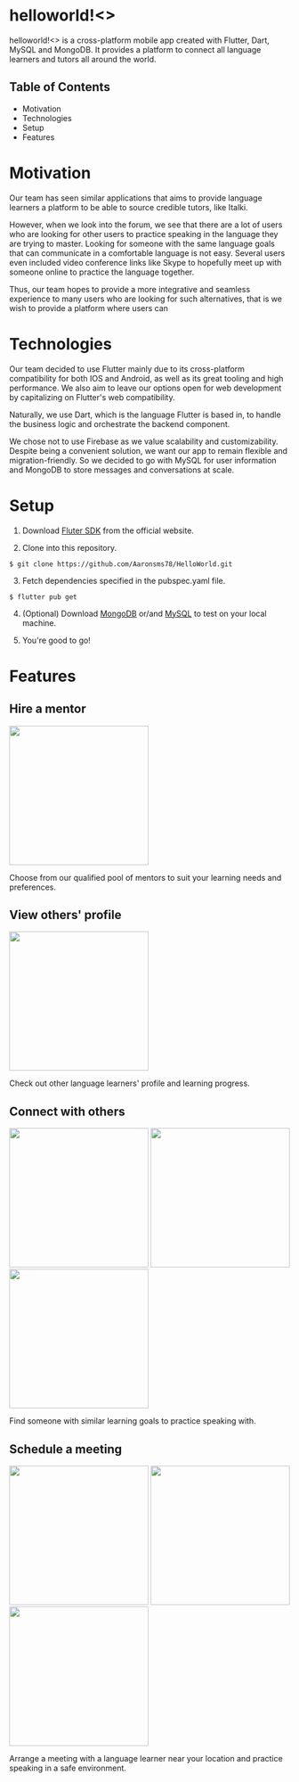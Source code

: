 # helloworld!<>

helloworld!<> is a cross-platform mobile app created with Flutter, Dart, MySQL
and MongoDB. It provides a platform to connect all language learners and tutors
all around the world. 

## Table of Contents

* Motivation
* Technologies
* Setup
* Features

# Motivation

Our team has seen similar applications that aims to provide language learners
a platform to be able to source credible tutors, like Italki. 

However, when we look into the forum, we see that there are a lot of users who 
are looking for other users to practice speaking in the language they are
trying to master. Looking for someone with the same language goals that can
communicate in a comfortable language is not easy. Several users even included 
video conference links like Skype to hopefully meet up with someone online to 
practice the language together.

Thus, our team hopes to provide a more integrative and seamless experience to
many users who are looking for such alternatives, that is we wish to provide
a platform where users can  

# Technologies

Our team decided to use Flutter mainly due to its cross-platform compatibility 
for both IOS and Android, as well as its great tooling and high performance. 
We also aim to leave our options open for web development by capitalizing on
Flutter's web compatibility. 

Naturally, we use Dart, which is the language Flutter is based in, to handle
the business logic and orchestrate the backend component.

We chose not to use Firebase as we value scalability and customizability.
Despite being a convenient solution, we want our app to remain flexible and
migration-friendly. So we decided to go with MySQL for user information and
MongoDB to store messages and conversations at scale. 

# Setup

1. Download [Fluter SDK](https://flutter.dev/docs/get-started/install) from the
   official website.

2. Clone into this repository.
```
$ git clone https://github.com/Aaronsms78/HelloWorld.git
```

3. Fetch dependencies specified in the pubspec.yaml file. 
```
$ flutter pub get
```

4. (Optional) Download [MongoDB](https://www.mongodb.com/download-center/community) 
   or/and [MySQL](https://dev.mysql.com/downloads/) to test on your local
   machine.

5. You're good to go!

# Features

## Hire a mentor

<img src="./prototype/mentor-preview.jpg" width="250">

Choose from our qualified pool of mentors to suit your learning needs and
preferences.

## View others' profile

<img src="./prototype/profile-learner.jpg" width="250">

Check out other language learners' profile and learning progress.

## Connect with others

<p>
<img src="./prototype/messenger-preview.jpg" width="250">
<img src="./prototype/messenger.jpg" width="250">
<img src="./prototype/messenger-chat.jpg" width="250">
</p>

Find someone with similar learning goals to practice speaking with.

## Schedule a meeting

<p>
<img src="./prototype/booking-preview.jpg" width="250">
<img src="./prototype/booking-calendar.jpg" width="250">
<img src="./prototype/booking-request.jpg" width="250">
</p>

Arrange a meeting with a language learner near your location and practice
speaking in a safe environment. 

<!--
## Meetup online to practice speaking (KIV)

Use our platform to randomly pair up with other language learner who is just as
committed as you to practice speaking and accelerate your learning progress!
-->

